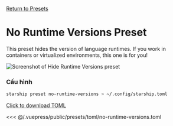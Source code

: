 [Return to Presets](./README.md#no-runtime-versions)

# No Runtime Versions Preset

This preset hides the version of language runtimes. If you work in containers or virtualized environments, this one is for you!

![Screenshot of Hide Runtime Versions preset](/presets/img/no-runtime-versions.png)

### Cấu hình

```sh
starship preset no-runtime-versions > ~/.config/starship.toml
```

[Click to download TOML](/presets/toml/no-runtime-versions.toml)

<<< @/.vuepress/public/presets/toml/no-runtime-versions.toml
